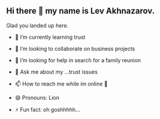 ## Hi there 👋 my name is Lev Akhnazarov. 
Glad you landed up here.

- 🌱 I’m currently learning trust
- 👯 I’m looking to collaborate on business projects
- 🤔 I’m looking for help in search for a family reunion


- 💬 Ask me about my ...trust issues
- 📫 How to reach me while im online 🙈
- 😄 Pronouns: Lion
- ⚡ Fun fact: oh goshhhhh...
<!--
**lionakhnazarov/lionakhnazarov** is a ✨ _special_ ✨ repository because its `README.md` (this file) appears on your GitHub profile.

Here are some ideas to get you started:

- 🔭 I’m currently working on ...
- 🌱 I’m currently learning ...
- 👯 I’m looking to collaborate on ...
- 🤔 I’m looking for help with ...
- 💬 Ask me about ...
- 📫 How to reach me: ...
- 😄 Pronouns: ...
- ⚡ Fun fact: ...
-->
